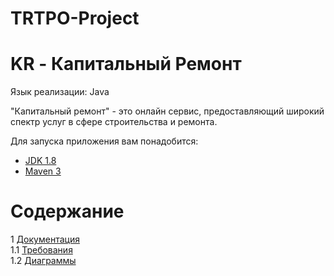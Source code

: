 # TRTPO-Project
# KR - Капитальный Ремонт
Язык реализации: Java

"Капитальный ремонт" - это онлайн сервис, предоставляющий широкий спектр услуг в сфере строительства и ремонта.

Для запуска приложения вам понадобится:
* [JDK 1.8](https://www.oracle.com/technetwork/java/javase/downloads/jdk8-downloads-2133151.html)
* [Maven 3](https://maven.apache.org/download.cgi)

# Содержание
1 [Документация](documentation)  
1.1 [Требования](documentation/requirements/Software%20Requirements%20Specification.md)  
1.2 [Диаграммы](documentation/diagrams/README.md)
